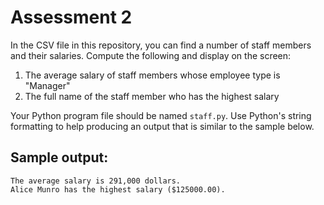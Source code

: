 # Assessment 2

In the CSV file in this repository, you can find a number of staff members and their salaries. Compute the following and display on the screen:

1. The average salary of staff members whose employee type is "Manager"
1. The full name of the staff member who has the highest salary

Your Python program file should be named ``staff.py``. Use Python's string formatting to help producing an output that is similar to the sample below. 

## Sample output:
```
The average salary is 291,000 dollars.
Alice Munro has the highest salary ($125000.00).
```
